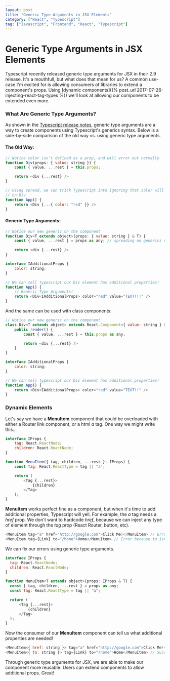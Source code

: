 ```yaml
---
layout: post
title: "Generic Type Arguments in JSX Elements"
category: ["React", "Typescript"]
tag: ["Javascript", "Frontend", "React", "Typescript"]
---
```


# Generic Type Arguments in JSX Elements

Typescript recently released generic type arguments for JSX in their 2.9 release. It's a mouthfull, but what does that mean for us? A common use-case I'm excited for is allowing consumers of libraries to extend a component's props. Using [dynamic components]({% post_url 2017-07-26-injecting-react-tag-types %}) we'll look at allowing our components to be extended even more.

### What Are Generic Type Arguments?

As shown in the [Typescript release notes](https://www.typescriptlang.org/docs/handbook/release-notes/typescript-2-9.html#generic-type-arguments-in-jsx-elements), generic type arguments are a way to create components using Typescript's generics syntax. Below is a side-by-side comparison of the old way vs. using generic type arguments.

#### **The Old Way:**
```js
// Notice color isn't defined as a prop, and will error out normally
function Div(props: { value: string }) {
    const { value, ...rest } = this.props;

    return <div {...rest} />
}

// Using spread, we can trick Typescript into ignoring that color will be a prop
// on Div
function App() {
    return <Div {...{ color: "red" }} />
}
```

#### **Generic Type Arguments:**
```js
// Notice our new generic on the component
function Div<T extends object>(props: { value: string } & T) {
    const { value, ...rest } = props as any; // spreading on generics not yet supported

    return <div {...rest} />
}

interface IAdditionalProps {
    color: string;
}

// We can tell typescript our Div element has additional properties!
function App() {
    // Generic Type Arguments!
    return <Div<IAdditionalProps> color="red" value="TEXT!!!" />
}
```

And the same can be used with class components:
```js
// Notice our new generic on the component
class Div<T extends object> extends React.Component<{ value: string } & T> {
    public render() {
        const { value, ...rest } = this.props as any;

        return <div {...rest} />
    }
}

interface IAdditionalProps {
    color: string;
}

// We can tell typescript our Div element has additional properties!
function App() {
    return <Div<IAdditionalProps> color="red" value="TEXT!!" />
}
```

### Dynamic Elements

Let's say we have a **MenuItem** component that could be overloaded with either a Router link component, or a html *a* tag. One way we might write this...

```js
interface IProps {
    tag: React.ReactNode;
    children: React.ReactNode;
}

function MenuItem({ tag, children, ...rest }: IProps) {
    const Tag: React.ReactType = tag || "a";

    return (
        <Tag {...rest}>
            {children}
        </Tag>
    );
}
```

**MenuItem** works perfect fine as a component, but when it's time to add additional properties,  Typescript will yell. For example, the *a* tag needs a *href* prop. We don't want to hardcode *href*, because we can inject any type of element through the *tag* prop (React Router, button, etc).

```js
<MenuItem tag="a" href="http://google.com">Click Me!</MenuItem> // Error because href isn't defined in IProps!
<MenuItem tag={Link} to="/home">Home</MenuItem> // Error because to isn't defined in IProps!
```

We can fix our errors using generic type arguments.

```js
interface IProps {
  tag: React.ReactNode;
  children: React.ReactNode;
}

function MenuItem<T extends object>(props: IProps & T) {
  const { tag, children, ...rest } = props as any;
  const Tag: React.ReactType = tag || "a";

  return (
      <Tag {...rest}>
          {children}
      </Tag>
  );
}
```

Now the consumer of our **MenuItem** component can tell us what additional properties are needed!

```js
<MenuItem<{ href: string }> tag="a" href="http://google.com">Click Me!</MenuItem> // Success!
<MenuItem<{ to: string }> tag={Link} to="/home">Home</MenuItem> // Success!
```

Through generic type arguments for JSX, we are able to make our component more reusable. Users can extend components to allow additional props. Great!